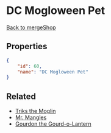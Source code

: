 # DC Mogloween Pet

<no description available>

[Back to mergeShop](../merge-shops.md)

## Properties

```json
{
    "id": 60,
    "name": "DC Mogloween Pet"
}
```

## Related

- [Triks the Moglin](../items/3156-triks-the-moglin.md)
- [Mr. Mangles](../items/3155-mr-mangles.md)
- [Gourdon the Gourd-o-Lantern](../items/3154-gourdon-the-gourd-o-lantern.md)

